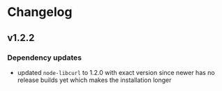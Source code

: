 # Changelog
## v1.2.2
### Dependency updates
- updated `node-libcurl` to 1.2.0 with exact version since newer has no release builds yet which makes the installation longer

